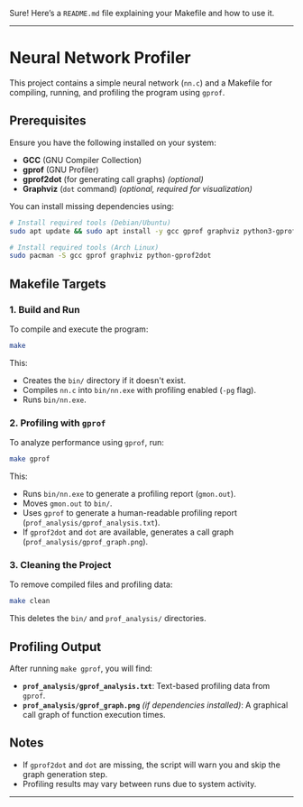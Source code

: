 Sure! Here’s a `README.md` file explaining your Makefile and how to use it.

---

# Neural Network Profiler

This project contains a simple neural network (`nn.c`) and a Makefile for compiling, running, and profiling the program using `gprof`.

## Prerequisites

Ensure you have the following installed on your system:

- **GCC** (GNU Compiler Collection)
- **gprof** (GNU Profiler)
- **gprof2dot** (for generating call graphs) *(optional)*
- **Graphviz** (`dot` command) *(optional, required for visualization)*

You can install missing dependencies using:

```sh
# Install required tools (Debian/Ubuntu)
sudo apt update && sudo apt install -y gcc gprof graphviz python3-gprof2dot

# Install required tools (Arch Linux)
sudo pacman -S gcc gprof graphviz python-gprof2dot
```

## Makefile Targets

### 1. Build and Run

To compile and execute the program:

```sh
make
```

This:
- Creates the `bin/` directory if it doesn't exist.
- Compiles `nn.c` into `bin/nn.exe` with profiling enabled (`-pg` flag).
- Runs `bin/nn.exe`.

### 2. Profiling with `gprof`

To analyze performance using `gprof`, run:

```sh
make gprof
```

This:
- Runs `bin/nn.exe` to generate a profiling report (`gmon.out`).
- Moves `gmon.out` to `bin/`.
- Uses `gprof` to generate a human-readable profiling report (`prof_analysis/gprof_analysis.txt`).
- If `gprof2dot` and `dot` are available, generates a call graph (`prof_analysis/gprof_graph.png`).

### 3. Cleaning the Project

To remove compiled files and profiling data:

```sh
make clean
```

This deletes the `bin/` and `prof_analysis/` directories.

## Profiling Output

After running `make gprof`, you will find:

- **`prof_analysis/gprof_analysis.txt`**: Text-based profiling data from `gprof`.
- **`prof_analysis/gprof_graph.png`** *(if dependencies installed)*: A graphical call graph of function execution times.

## Notes

- If `gprof2dot` and `dot` are missing, the script will warn you and skip the graph generation step.
- Profiling results may vary between runs due to system activity.

---

